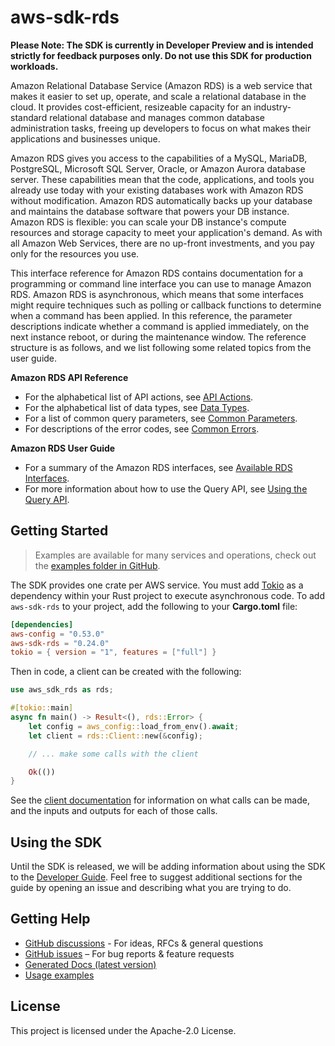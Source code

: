 # aws-sdk-rds

**Please Note: The SDK is currently in Developer Preview and is intended strictly for
feedback purposes only. Do not use this SDK for production workloads.**

Amazon Relational Database Service (Amazon RDS) is a web service that makes it easier to set up, operate, and scale a relational database in the cloud. It provides cost-efficient, resizeable capacity for an industry-standard relational database and manages common database administration tasks, freeing up developers to focus on what makes their applications and businesses unique.

Amazon RDS gives you access to the capabilities of a MySQL, MariaDB, PostgreSQL, Microsoft SQL Server, Oracle, or Amazon Aurora database server. These capabilities mean that the code, applications, and tools you already use today with your existing databases work with Amazon RDS without modification. Amazon RDS automatically backs up your database and maintains the database software that powers your DB instance. Amazon RDS is flexible: you can scale your DB instance's compute resources and storage capacity to meet your application's demand. As with all Amazon Web Services, there are no up-front investments, and you pay only for the resources you use.

This interface reference for Amazon RDS contains documentation for a programming or command line interface you can use to manage Amazon RDS. Amazon RDS is asynchronous, which means that some interfaces might require techniques such as polling or callback functions to determine when a command has been applied. In this reference, the parameter descriptions indicate whether a command is applied immediately, on the next instance reboot, or during the maintenance window. The reference structure is as follows, and we list following some related topics from the user guide.

__Amazon RDS API Reference__
  - For the alphabetical list of API actions, see [API Actions](https://docs.aws.amazon.com/AmazonRDS/latest/APIReference/API_Operations.html).
  - For the alphabetical list of data types, see [Data Types](https://docs.aws.amazon.com/AmazonRDS/latest/APIReference/API_Types.html).
  - For a list of common query parameters, see [Common Parameters](https://docs.aws.amazon.com/AmazonRDS/latest/APIReference/CommonParameters.html).
  - For descriptions of the error codes, see [Common Errors](https://docs.aws.amazon.com/AmazonRDS/latest/APIReference/CommonErrors.html).

__Amazon RDS User Guide__
  - For a summary of the Amazon RDS interfaces, see [Available RDS Interfaces](https://docs.aws.amazon.com/AmazonRDS/latest/UserGuide/Welcome.html#Welcome.Interfaces).
  - For more information about how to use the Query API, see [Using the Query API](https://docs.aws.amazon.com/AmazonRDS/latest/UserGuide/Using_the_Query_API.html).

## Getting Started

> Examples are available for many services and operations, check out the
> [examples folder in GitHub](https://github.com/awslabs/aws-sdk-rust/tree/main/examples).

The SDK provides one crate per AWS service. You must add [Tokio](https://crates.io/crates/tokio)
as a dependency within your Rust project to execute asynchronous code. To add `aws-sdk-rds` to
your project, add the following to your **Cargo.toml** file:

```toml
[dependencies]
aws-config = "0.53.0"
aws-sdk-rds = "0.24.0"
tokio = { version = "1", features = ["full"] }
```

Then in code, a client can be created with the following:

```rust
use aws_sdk_rds as rds;

#[tokio::main]
async fn main() -> Result<(), rds::Error> {
    let config = aws_config::load_from_env().await;
    let client = rds::Client::new(&config);

    // ... make some calls with the client

    Ok(())
}
```

See the [client documentation](https://docs.rs/aws-sdk-rds/latest/aws_sdk_rds/client/struct.Client.html)
for information on what calls can be made, and the inputs and outputs for each of those calls.

## Using the SDK

Until the SDK is released, we will be adding information about using the SDK to the
[Developer Guide](https://docs.aws.amazon.com/sdk-for-rust/latest/dg/welcome.html). Feel free to suggest
additional sections for the guide by opening an issue and describing what you are trying to do.

## Getting Help

* [GitHub discussions](https://github.com/awslabs/aws-sdk-rust/discussions) - For ideas, RFCs & general questions
* [GitHub issues](https://github.com/awslabs/aws-sdk-rust/issues/new/choose) – For bug reports & feature requests
* [Generated Docs (latest version)](https://awslabs.github.io/aws-sdk-rust/)
* [Usage examples](https://github.com/awslabs/aws-sdk-rust/tree/main/examples)

## License

This project is licensed under the Apache-2.0 License.

